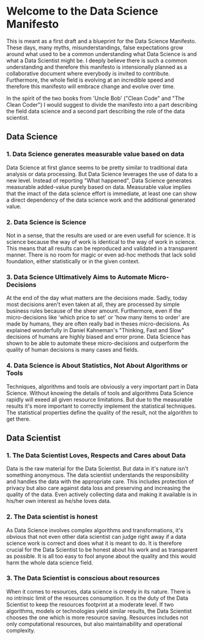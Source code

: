 # Welcome to the Data Science Manifesto
This is meant as a first draft and a blueprint for the Data Science Manifesto. These days, many myths, misunderstandings, false expectations grow around what used to be a common understanding what Data Science is and what a Data Scientist might be. I deeply believe there is such a common understanding and therefore this manifesto is intensionally planned as a collaborative document where everybody is invited to contribute. Furthermore, the whole field is evolving at an incredible speed and therefore this manifesto will embrace change and evolve over time.

In the spirit of the two books from 'Uncle Bob' ("Clean Code" and "The Clean Coder") I would suggest to divide the manifesto into a part describing the field data science and a second part describing the role of the data scientist.

## Data Science

### 1. Data Science generates measurable value based on data

Data Science at first glance seems to be pretty similar to traditional data analysis or data processing. But Data Science leverages the use of data to a new level. Instead of reporting "What happened", Data Science generates measurable added-value purely based on data. Measurable value implies that the imact of the data science effort is immediate, at least one can show a direct dependency of the data science work and the additional generated value.

### 2. Data Science is Science

Not in a sense, that the results are used or are even usefull for science. It is science because the way of work is identical to the way of work in science. This means that all results can be reproduced and validated in a transparent manner. There is no room for magic or even ad-hoc methods that lack solid foundation, either statistically or in the given context.

### 3. Data Science Ultimatively Aims to Automate Micro-Decisions

At the end of the day what matters are the decisions made. Sadly, today most decisions aren't even taken at all, they are processed by simple business rules because of the sheer amount. Furthermore, even if the micro-decisions like 'which price to set' or 'how many items to order' are made by humans, they are often really bad in theses micro-decisions. As explained wonderfully in Daniel Kahneman's "Thinking, Fast and Slow" decisions of humans are highly biased and error prone. Data Science has shown to be able to automate these micro-decisions and outperform the quality of human decisions is many cases and fields.

### 4. Data Science is About Statistics, Not About Algorithms or Tools

Techniques, algorithms and tools are obviously a very important part in Data Science. Without knowing the details of tools and algorithms Data Science rapidly will exeed all given resource limitations. But due to the measurable results it's more important to correctly implement the statistical techniques. The statistical properties define the quality of the result, not the algorithm to get there.

## Data Scientist

### 1. The Data Scientist Loves, Respects and Cares about Data

Data is the raw material for the Data Scientist. But data in it's nature isn't something anonymous. The data scientist understands the responsibility and handles the data with the appropriate care. This includes protection of privacy but also care against data loss and preserving and increasing the quality of the data. Even actively collecting data and making it available is in his/her own interest as he/she loves data.

### 2. The Data scientist is honest

As Data Science involves complex algorithms and transformations, it's obvious that not even other data scientist can judge right away if a data science work is correct and does what it is meant to do. It is therefore crucial for the Data Scientist to be honest about his work and as transparent as possible. It is all too easy to fool anyone about the quality and this would harm the whole data science field.

### 3. The Data Scientist is conscious about resources

When it comes to resources, data science is creedy in its nature. There is no intrinsic limit of the resources consumption. It os the duty of the Data Scientist to keep the resources footprint at a moderate level. If two algorithms, models or technologies yield similar results, the Data Scientist chooses the one which is more resource saving. Resources includes not only computational resources, but also maintainability and operational complexity. 
